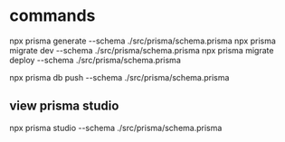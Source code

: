 # commands

npx prisma generate --schema ./src/prisma/schema.prisma
npx prisma migrate dev --schema ./src/prisma/schema.prisma
npx prisma migrate deploy --schema ./src/prisma/schema.prisma

npx prisma db push --schema ./src/prisma/schema.prisma

## view prisma studio

npx prisma studio --schema ./src/prisma/schema.prisma
